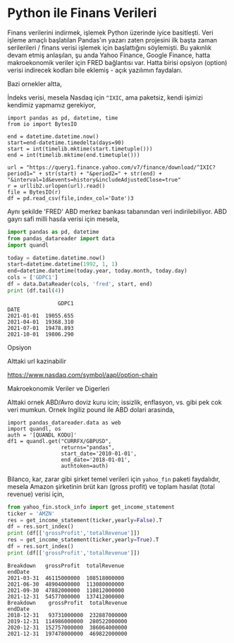 # Python ile Finans Verileri

Finans verilerini indirmek, işlemek Python üzerinde iyice
basitleşti. Veri işleme amaçlı başlatılan Pandas'ın yazarı zaten
projesini ilk başta zaman serilerileri / finans verisi işlemek için
başlattığını söylemişti. Bu yakınlık devam etmiş anlaşılan, şu anda
Yahoo Finance, Google Finance, hatta makroekonomik veriler için FRED
bağlantısı var. Hatta birisi opsiyon (option) verisi indirecek kodları
bile eklemiş - açık yazılımın faydaları.

Bazi ornekler altta,

İndeks verisi, mesela Nasdaq için `^IXIC`, ama paketsiz, kendi işimizi
kendimiz yapmamız gerekiyor,

```
import pandas as pd, datetime, time
from io import BytesIO

end = datetime.datetime.now()
start=end-datetime.timedelta(days=90)
start = int(timelib.mktime(start.timetuple()))
end = int(timelib.mktime(end.timetuple()))

url = "https://query1.finance.yahoo.com/v7/finance/download/^IXIC?period1=" + str(start) + "&period2=" + str(end) + "&interval=1d&events=history&includeAdjustedClose=true"
r = urllib2.urlopen(url).read()
file = BytesIO(r)
df = pd.read_csv(file,index_col='Date')3
```

Aynı şekilde 'FRED' ABD merkez bankası tabanından veri indirilebiliyor.
ABD gayrı safi milli hasıla verisi için mesela,

```python
import pandas as pd, datetime
from pandas_datareader import data
import quandl

today = datetime.datetime.now()
start=datetime.datetime(1992, 1, 1)
end=datetime.datetime(today.year, today.month, today.day)
cols = ['GDPC1']
df = data.DataReader(cols, 'fred', start, end)
print (df.tail(4))
```

```text
                GDPC1
DATE                 
2021-01-01  19055.655
2021-04-01  19368.310
2021-07-01  19478.893
2021-10-01  19806.290
```

Opsiyon

Alttaki url kazinabilir

https://www.nasdaq.com/symbol/aapl/option-chain

Makroekonomik Veriler ve Digerleri

Alttaki ornek ABD/Avro doviz kuru icin; issizlik, enflasyon, vs. gibi
pek cok veri mumkun. Ornek Ingiliz pound ile ABD dolari arasinda,

```
import pandas_datareader.data as web
import quandl, os
auth = '[QUANDL KODU]'
df1 = quandl.get("CURRFX/GBPUSD",
                 returns="pandas",
                 start_date='2010-01-01',
                 end_date='2018-01-01',
                 authtoken=auth)
```

Bilanco, kar, zarar gibi şirket temel verileri için `yahoo_fin` paketi
faydalıdır, mesela Amazon şirketinin brüt karı (gross profit) ve
toplam hasılat (total revenue) verisi için,

```python
from yahoo_fin.stock_info import get_income_statement
ticker = 'AMZN'
res = get_income_statement(ticker,yearly=False).T
df = res.sort_index()
print (df[['grossProfit','totalRevenue']])
res = get_income_statement(ticker,yearly=True).T
df = res.sort_index()
print (df[['grossProfit','totalRevenue']])
```

```text
Breakdown   grossProfit  totalRevenue
endDate                              
2021-03-31  46115000000  108518000000
2021-06-30  48904000000  113080000000
2021-09-30  47882000000  110812000000
2021-12-31  54577000000  137412000000
Breakdown    grossProfit  totalRevenue
endDate                               
2018-12-31   93731000000  232887000000
2019-12-31  114986000000  280522000000
2020-12-31  152757000000  386064000000
2021-12-31  197478000000  469822000000
```







